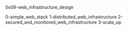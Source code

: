 0x09-web_infrastructure_design

0-simple_web_stack
1-distributed_web_infrastructure
2-secured_and_monitored_web_infrastructure
3-scale_up
